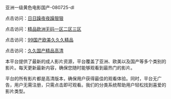 亚洲一级黄色电影国产-080725-dl

点击访问：<a href="https://bsdf-5f5.pages.dev/">日日躁夜夜躁狠狠</a>

点击访问：<a href="https://cfad.pages.dev/">精品欧洲无码一区二区三区</a>

点击访问：<a href="https://gfd-5xg.pages.dev/">99国产欧美久久久精品</a>

点击访问：<a href="https://fdhf-454.pages.dev/">久久国产精品高清</a>

本平台提供了最新的成人影片资源，平台覆盖了亚洲、欧美以及国产等多个类别的影片。每天更新最新内容，确保您随时能够观看到最热门的影片。

平台的所有影片都是高清版本，确保用户获得最佳的观看体验。同时，平台无广告，用户无需注册，只需点击即可观看。我们的分类系统帮助用户轻松找到喜爱的影片类型。

<span style="display:none;">[Canonical link](https://github.com/hi08072025/hi08 ）</span>
